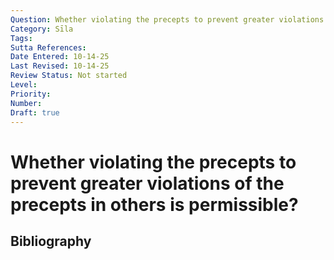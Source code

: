 ```yaml
---
Question: Whether violating the precepts to prevent greater violations of the precepts in others is permissible?
Category: Sīla
Tags: 
Sutta References: 
Date Entered: 10-14-25
Last Revised: 10-14-25
Review Status: Not started
Level: 
Priority: 
Number: 
Draft: true
---
```


# Whether violating the precepts to prevent greater violations of the precepts in others is permissible?

## Bibliography

<!-- 

Notes:



-->